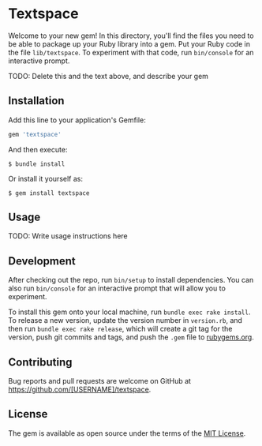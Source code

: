 # Textspace

Welcome to your new gem! In this directory, you'll find the files you need to be able to package up your Ruby library into a gem. Put your Ruby code in the file `lib/textspace`. To experiment with that code, run `bin/console` for an interactive prompt.

TODO: Delete this and the text above, and describe your gem

## Installation

Add this line to your application's Gemfile:

```ruby
gem 'textspace'
```

And then execute:

    $ bundle install

Or install it yourself as:

    $ gem install textspace

## Usage

TODO: Write usage instructions here

## Development

After checking out the repo, run `bin/setup` to install dependencies. You can also run `bin/console` for an interactive prompt that will allow you to experiment.

To install this gem onto your local machine, run `bundle exec rake install`. To release a new version, update the version number in `version.rb`, and then run `bundle exec rake release`, which will create a git tag for the version, push git commits and tags, and push the `.gem` file to [rubygems.org](https://rubygems.org).

## Contributing

Bug reports and pull requests are welcome on GitHub at https://github.com/[USERNAME]/textspace.


## License

The gem is available as open source under the terms of the [MIT License](https://opensource.org/licenses/MIT).
